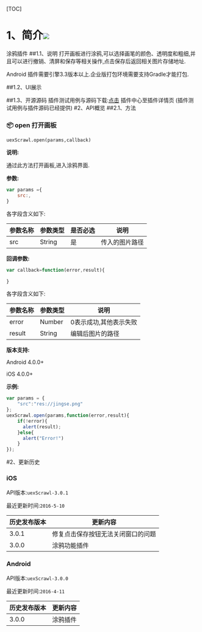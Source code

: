 [TOC]

 # 1、简介[![](http://appcan-download.oss-cn-beijing.aliyuncs.com/%E5%85%AC%E6%B5%8B%2Fgf.png)]()
 涂鸦插件
##1.1、说明
 打开画板进行涂鸦,可以选择画笔的颜色、透明度和粗细,并且可以进行撤销、清屏和保存等相关操作,点击保存后返回相关图片存储地址. 

 Android 插件需要引擎3.3版本以上.企业版打包环境需要支持Gradle才能打包.

##1.2、UI展示

##1.3、开源源码
插件测试用例与源码下载:[点击]() 插件中心至插件详情页 (插件测试用例与插件源码已经提供)
#2、API概览
 ##2.1、方法

### 📦 open 打开画板

`uexScrawl.open(params,callback)`

**说明:**

通过此方法打开画板,进入涂鸦界面.

**参数:**

```javascript
var params ={
    src:,
}
```

各字段含义如下:

| 参数名称 | 参数类型   | 是否必选 | 说明      |
| ---- | ------ | ---- | ------- |
| src  | String | 是    | 传入的图片路径 |

**回调参数:**

```javascript
var callback=function(error,result){
	  
}
```

各字段含义如下:

| 参数名称   | 参数类型   | 说明           |
| ------ | ------ | ------------ |
| error  | Number | 0表示成功,其他表示失败 |
| result | String | 编辑后图片的路径     |

**版本支持:**

Android 4.0.0+    

iOS 4.0.0+

**示例:**

```javascript
var params = {
    "src":"res://jingse.png"
};
uexScrawl.open(params,function(error,result){
  	if(!error){
      alert(result);
  	}else{
      alert("Error!")
  	}
});
```

#2、更新历史 

### iOS

API版本:`uexScrawl-3.0.1`

最近更新时间:`2016-5-10`

| 历史发布版本 | 更新内容              |
| ------ | ----------------- |
| 3.0.1  | 修复点击保存按钮无法关闭窗口的问题 |
| 3.0.0  | 涂鸦功能插件            |

### Android

API版本:`uexScrawl-3.0.0`

最近更新时间:`2016-4-11`

| 历史发布版本 | 更新内容 |
| ------ | ---- |
| 3.0.0  | 涂鸦插件 |
